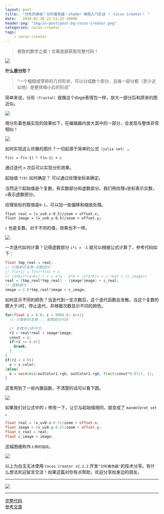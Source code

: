```yaml
---
layout: post
title:  "分形的奥秘！分形着色器！shader 编程入门实战 ！ Cocos Creator！ "
date:   2020-02-26 22:22:22 +0800
header-img: "img/in-post/post-bg-cocos-creator.png"
categories: cocos-creator
tags:
    - cocos-creator
---
```


> 极致的数学之美！文章底部获取完整代码！

![](/img/in-post/202002/26-01.jpg)  

**什么是分形？**

> “一个粗糙或零碎的几何形状，可以分成数个部分，且每一部分都（至少近似地）是整体缩小后的形状”  

简单来说，分形`（fractal）`就像这个doge表情包一样，放大一部分后和原来的图近似。  

![](/img/in-post/202002/26-02.gif)    

用分形着色器实现的效果如下，在编辑器内放大其中的一部分，会发现与整体非常相似！

![](/img/in-post/202002/26-03.gif)    

如何实现这么优雅的图片？一切起源于简单的公式`（julia set）` 。  

```
f(n) = f(n-1) * f(n-1) + c
```

通过迭代 `n` 次后可以实现分形效果。

起始值 `f(0)` 如何确定？ 可以通过纹理坐标来确定。

当然这个起始值是个复数，有实数部分和虚数部分。我们用纹理`u`坐标表示实数，`v`表示虚数部分。

纹理坐标的取值是`0-1`，可以加一些偏移和缩放处理。

```
float real = (v_uv0.x-0.5)/zoom + offset.x;
float image = (v_uv0.y-0.5)/zoom + offset.y;
```

`c` 也是复数，对于不同的值，效果也不一样。  

![](/img/in-post/202002/26-04.jpg)  

一次迭代如何计算？记得虚数部分 ```i*i = -1``` 就可以根据公式计算了，参考代码如下：  

```glsl
float tmp_real = real;
// 计算新的复数-实数部分
// f(n+1) = f(n)*f(n) + c
// (a+bi)*(a+bi) + c = a*a - b*b + (2*a*b)i + c_real + (c_image)i
real = (tmp_real*tmp_real) - (image*image) + c_real;
// 虚数部分
image = 2.0*tmp_real*image + c_image;
```

如何显示不同的颜色？当迭代到一定次数后，这个迭代函数会发散。当这个复数的模大于`2`时，停止迭代，并根据次数显示不同的颜色。  

```glsl
for(float i = 0.0; i < 9999.0; i++){
  // 计算新的复数... 省略部分代码

  // 复数大小的平方
  r2 = real*real + image*image;
  conut = i;
  if(r2 >= 4.0){
    break;
  }
}
if(r2 < 4.0){
  o = v_color;
}else{
  o = vec4(mix(outColor1.rgb, outColor2.rgb, fract(conut*0.07)), 1);
}
```

这里用到了一些内置函数，不清楚的话可以看下图。  

![](/img/in-post/202002/26-05.jpg)  

如果我们对公式中的 `c` 修改一下，让它与起始值相同，就变成了 `mandelbrot set` 。 

```glsl
float real = (v_uv0.x-0.5)/zoom + offset.x;
float image = (v_uv0.y-0.5)/zoom + offset.y;
float c_real = real;
float c_image = image;
```

这幅图被称作`上帝的指纹`。  

![](/img/in-post/202002/26-06.jpg)    


以上为白玉无冰使用 `Cocos Creator v2.2.2` 开发`"分形着色器"`的技术分享。有什么想法欢迎留言交流！如果这篇对你有点帮助，欢迎分享给身边的朋友。  

---

![](/img/in-post/bottom.png)  

---


[完整代码](https://github.com/baiyuwubing/cocos-creator-examples/tree/master/fractal)   
[参考文章](https://mp.weixin.qq.com/s/OuQaI18LwX3Lw7aRcKjDOw)
